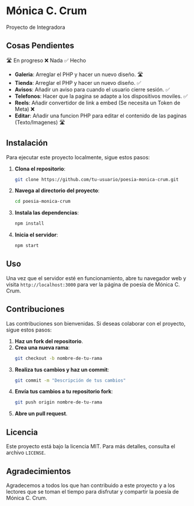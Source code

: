 # Mónica C. Crum

Proyecto de Integradora

## Cosas Pendientes

🛣️ En progreso ❌ Nada ✅ Hecho

- **Galeria**: Arreglar el PHP y hacer un nuevo diseño. 🛣️
- **Tienda**: Arreglar el PHP y hacer un nuevo diseño. ✅
- **Avisos**: Añadir un aviso para cuando el usuario cierre sesión. ✅
- **Telefonos**: Hacer que la pagina se adapte a los dispositivos moviles. ✅
- **Reels**: Añadir convertidor de link a embed (Se necesita un Token de Meta) ❌
- **Editar**: Añadir una funcion PHP para editar el contenido de las paginas (Texto/Imagenes) 🛣️
  
## Instalación

Para ejecutar este proyecto localmente, sigue estos pasos:

1. **Clona el repositorio**:
   ```bash
   git clone https://github.com/tu-usuario/poesia-monica-crum.git
   ```
2. **Navega al directorio del proyecto**:
   ```bash
   cd poesia-monica-crum
   ```
3. **Instala las dependencias**:
   ```bash
   npm install
   ```
4. **Inicia el servidor**:
   ```bash
   npm start
   ```

## Uso

Una vez que el servidor esté en funcionamiento, abre tu navegador web y visita `http://localhost:3000` para ver la página de poesía de Mónica C. Crum.

## Contribuciones

Las contribuciones son bienvenidas. Si deseas colaborar con el proyecto, sigue estos pasos:

1. **Haz un fork del repositorio**.
2. **Crea una nueva rama**:
   ```bash
   git checkout -b nombre-de-tu-rama
   ```
3. **Realiza tus cambios y haz un commit**:
   ```bash
   git commit -m "Descripción de tus cambios"
   ```
4. **Envía tus cambios a tu repositorio fork**:
   ```bash
   git push origin nombre-de-tu-rama
   ```
5. **Abre un pull request**.

## Licencia

Este proyecto está bajo la licencia MIT. Para más detalles, consulta el archivo `LICENSE`.

## Agradecimientos

Agradecemos a todos los que han contribuido a este proyecto y a los lectores que se toman el tiempo para disfrutar y compartir la poesía de Mónica C. Crum.
